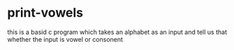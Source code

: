 # print-vowels

this is a basid c program which takes an alphabet as an input and tell us that whether the input is vowel or consonent